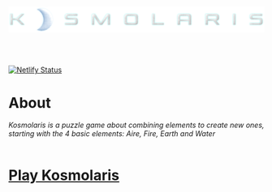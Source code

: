 <br />
<br />
<p align="center">
  <img src="https://github.com/flechajm/kosmolaris/blob/main/img/logo/logo_m.png">
</p>
<br />
<br />

[![Netlify Status](https://api.netlify.com/api/v1/badges/113dd191-ebf4-4ba3-ba24-22d2f5684b7e/deploy-status)](https://app.netlify.com/sites/kosmolaris/deploys)

# About

_Kosmolaris is a puzzle game about combining elements to create new ones, starting with the 4 basic elements: Aire, Fire, Earth and Water_
<br />
<br />

# [Play Kosmolaris](https://kosmolaris.com)
